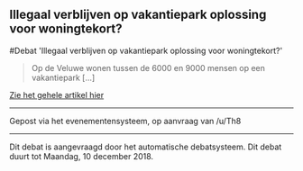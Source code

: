 ## Illegaal verblijven op vakantiepark oplossing voor woningtekort? 
 
#Debat 'Illegaal verblijven op vakantiepark oplossing voor woningtekort?'

>Op de Veluwe wonen tussen de 6000 en 9000 mensen op een vakantiepark [...]

[Zie het gehele artikel hier](https://www.reddit.com/r/RMTKMedia/comments/a2unv2/illegaal_verblijven_op_vakantiepark_oplossing/)

---

Gepost via het evenementensysteem,
op aanvraag van /u/Th8

---

Dit debat is aangevraagd door het automatische debatsysteem. Dit debat duurt tot Maandag, 10 december 2018.


